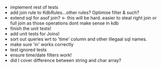 * implement rest of tests
* add join rule to KdbRules...other rules? Optimise filter & such?
* extend sql for asof join? <- this will be hard..easier to steal
 right join or full join as those operations dont make sense in kdb
* finish the unit tests!
* add unit tests for Joins!
* sort out queries wrt to 'time' column and other illegaal sql names.
* make sure 'in' works correctly
* test ignored tests
* ensure time/date filters work!
* did I cover difference between string and char array?
